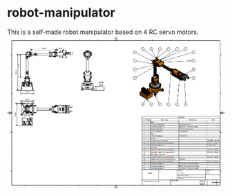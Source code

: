 # robot-manipulator
This is a self-made robot manipulator based on 4 RC servo motors.
![image](RobotArm.png)

